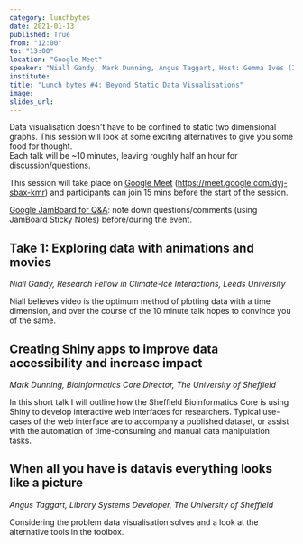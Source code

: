 ```yaml
---
category: lunchbytes
date: 2021-01-13
published: True
from: "12:00"
to: "13:00"
location: "Google Meet"
speaker: "Niall Gandy, Mark Dunning, Angus Taggart, Host: Gemma Ives (IT Services)"
institute:
title: "Lunch bytes #4: Beyond Static Data Visualisations"
image:
slides_url:
---
```


Data visualisation doesn't have to be confined to static two dimensional graphs. This session will look at some exciting alternatives to give you some food for thought.   
Each talk will be ~10 minutes, leaving roughly half an hour for discussion/questions.

This session will take place on [Google Meet](https://meet.google.com/dyj-sbax-kmr) (https://meet.google.com/dyj-sbax-kmr) and participants can join 15 mins before the start of the session.

[Google JamBoard for Q&A](https://jamboard.google.com/d/1e54F92qX1clBqqrp5_Vt8sibNJQsNixjhdBB8QLPU-k/): note down questions/comments (using JamBoard Sticky Notes) before/during the event.  


## Take 1: Exploring data with animations and movies

*Niall Gandy, Research Fellow in Climate-Ice Interactions, Leeds University*

Niall believes video is the optimum method of plotting data with a time dimension, and over the course of the 10 minute talk hopes to convince you of the same.


## Creating Shiny apps to improve data accessibility and increase impact

*Mark Dunning, Bioinformatics Core Director, The University of Sheffield*

In this short talk I will outline how the Sheffield Bioinformatics Core is using Shiny to develop interactive web interfaces for researchers. Typical use-cases of the web interface are to accompany a published dataset, or assist with the automation of time-consuming and manual data manipulation tasks.


## When all you have is datavis everything looks like a picture

*Angus Taggart, Library Systems Developer, The University of Sheffield*

Considering the problem data visualisation solves and a look at the alternative tools in the toolbox. 

